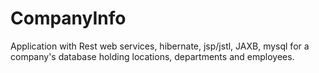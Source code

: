 # CompanyInfo

Application with Rest web services, hibernate, jsp/jstl, JAXB, mysql for a company's database holding 
locations, departments and employees.
